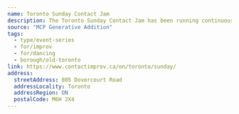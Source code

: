 ```yaml
---
name: Toronto Sunday Contact Jam
description: The Toronto Sunday Contact Jam has been running continuously for 35+ years, celebrating contact improvisation every Sunday from 10:30 am to 1:30 pm. Contact Improvisation is a partner/solo/group-improvised dance style developed in 1972, heavily influenced by Aikido and Modern dance. Regular meetings of contact improvisation dancers take place where dancers of all levels dance and observe. The space at Dovercourt House third floor is described as inspiring - one of the most beautiful dance spaces in North America with lots of natural light and a smooth dance floor.
source: "MCP Generative Addition"
tags:
  - type/event-series
  - for/improv
  - for/dancing
  - borough/old-toronto
link: https://www.contactimprov.ca/on/toronto/sunday/
address:
  streetAddress: 805 Dovercourt Road
  addressLocality: Toronto
  addressRegion: ON
  postalCode: M6H 2X4
---
```

